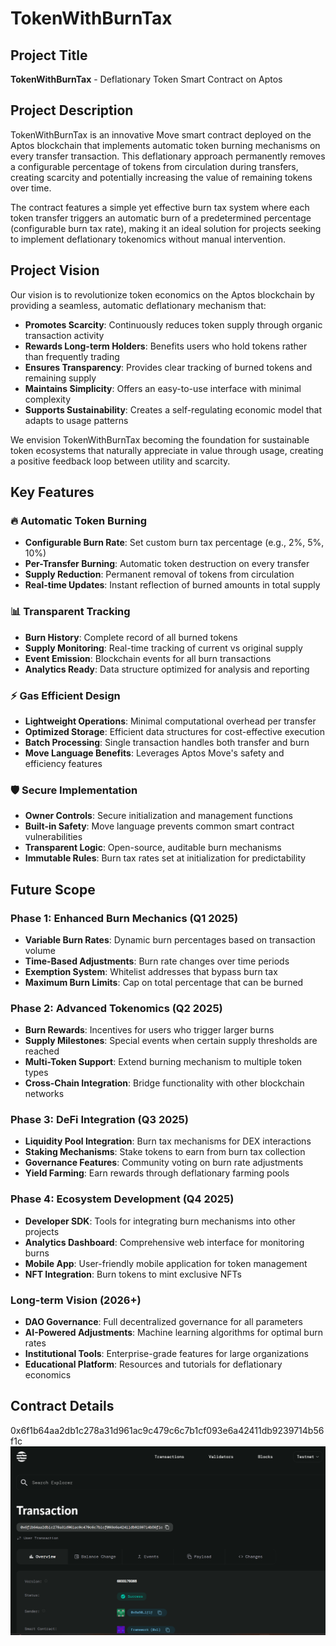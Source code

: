 # TokenWithBurnTax

## Project Title
**TokenWithBurnTax** - Deflationary Token Smart Contract on Aptos

## Project Description
TokenWithBurnTax is an innovative Move smart contract deployed on the Aptos blockchain that implements automatic token burning mechanisms on every transfer transaction. This deflationary approach permanently removes a configurable percentage of tokens from circulation during transfers, creating scarcity and potentially increasing the value of remaining tokens over time.

The contract features a simple yet effective burn tax system where each token transfer triggers an automatic burn of a predetermined percentage (configurable burn tax rate), making it an ideal solution for projects seeking to implement deflationary tokenomics without manual intervention.

## Project Vision
Our vision is to revolutionize token economics on the Aptos blockchain by providing a seamless, automatic deflationary mechanism that:

- **Promotes Scarcity**: Continuously reduces token supply through organic transaction activity
- **Rewards Long-term Holders**: Benefits users who hold tokens rather than frequently trading
- **Ensures Transparency**: Provides clear tracking of burned tokens and remaining supply
- **Maintains Simplicity**: Offers an easy-to-use interface with minimal complexity
- **Supports Sustainability**: Creates a self-regulating economic model that adapts to usage patterns

We envision TokenWithBurnTax becoming the foundation for sustainable token ecosystems that naturally appreciate in value through usage, creating a positive feedback loop between utility and scarcity.

## Key Features

### 🔥 Automatic Token Burning
- **Configurable Burn Rate**: Set custom burn tax percentage (e.g., 2%, 5%, 10%)
- **Per-Transfer Burning**: Automatic token destruction on every transfer
- **Supply Reduction**: Permanent removal of tokens from circulation
- **Real-time Updates**: Instant reflection of burned amounts in total supply

### 📊 Transparent Tracking
- **Burn History**: Complete record of all burned tokens
- **Supply Monitoring**: Real-time tracking of current vs original supply
- **Event Emission**: Blockchain events for all burn transactions
- **Analytics Ready**: Data structure optimized for analysis and reporting

### ⚡ Gas Efficient Design
- **Lightweight Operations**: Minimal computational overhead per transfer
- **Optimized Storage**: Efficient data structures for cost-effective execution
- **Batch Processing**: Single transaction handles both transfer and burn
- **Move Language Benefits**: Leverages Aptos Move's safety and efficiency features

### 🛡️ Secure Implementation
- **Owner Controls**: Secure initialization and management functions
- **Built-in Safety**: Move language prevents common smart contract vulnerabilities
- **Transparent Logic**: Open-source, auditable burn mechanisms
- **Immutable Rules**: Burn tax rates set at initialization for predictability

## Future Scope

### Phase 1: Enhanced Burn Mechanics (Q1 2025)
- **Variable Burn Rates**: Dynamic burn percentages based on transaction volume
- **Time-Based Adjustments**: Burn rate changes over time periods
- **Exemption System**: Whitelist addresses that bypass burn tax
- **Maximum Burn Limits**: Cap on total percentage that can be burned

### Phase 2: Advanced Tokenomics (Q2 2025)
- **Burn Rewards**: Incentives for users who trigger larger burns
- **Supply Milestones**: Special events when certain supply thresholds are reached
- **Multi-Token Support**: Extend burning mechanism to multiple token types
- **Cross-Chain Integration**: Bridge functionality with other blockchain networks

### Phase 3: DeFi Integration (Q3 2025)
- **Liquidity Pool Integration**: Burn tax mechanisms for DEX interactions
- **Staking Mechanisms**: Stake tokens to earn from burn tax collection
- **Governance Features**: Community voting on burn rate adjustments
- **Yield Farming**: Earn rewards through deflationary farming pools

### Phase 4: Ecosystem Development (Q4 2025)
- **Developer SDK**: Tools for integrating burn mechanisms into other projects
- **Analytics Dashboard**: Comprehensive web interface for monitoring burns
- **Mobile App**: User-friendly mobile application for token management
- **NFT Integration**: Burn tokens to mint exclusive NFTs

### Long-term Vision (2026+)
- **DAO Governance**: Full decentralized governance for all parameters
- **AI-Powered Adjustments**: Machine learning algorithms for optimal burn rates
- **Institutional Tools**: Enterprise-grade features for large organizations
- **Educational Platform**: Resources and tutorials for deflationary economics

## Contract Details
0x6f1b64aa2db1c278a31d961ac9c479c6c7b1cf093e6a42411db9239714b56f1c
![alt text](<Screenshot 2025-08-07 144853.png>)
